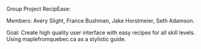 Group Project RecipEase:

Members: Avery Slight, France Bushman, Jake Horstmeier, Seth Adamson.

Goal: Create high quality user interface with easy recipes for all skill levels. Using maplefromquebec.ca as a stylistic guide. 